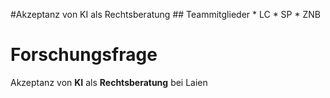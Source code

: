 \#Akzeptanz von KI als Rechtsberatung \## Teammitglieder \* LC \* SP \*
ZNB

# Forschungsfrage

Akzeptanz von **KI** als **Rechtsberatung** bei Laien
